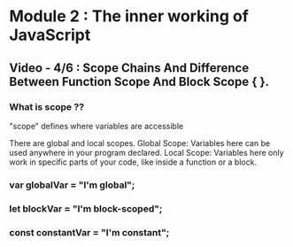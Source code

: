 # Module 2 : The inner working of JavaScript

## Video - 4/6 : Scope Chains And Difference Between Function Scope And Block Scope { }.

### What is scope ??
"scope" defines where variables are accessible

There are global and local scopes. 
Global Scope: Variables here can be used anywhere in your program declared. 
Local Scope: Variables here only work in specific parts of your code, like inside a function or a block.

### var globalVar = "I'm global";
### let blockVar = "I'm block-scoped";
### const constantVar = "I'm constant";
